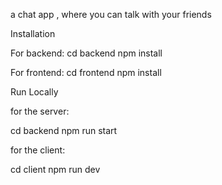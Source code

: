 a chat app , where you can talk with your friends

Installation



For backend:
cd backend 
npm install


For frontend: 
cd frontend
npm install


Run Locally


for the server:

cd backend
npm run start


for the client:

cd client
npm run dev
